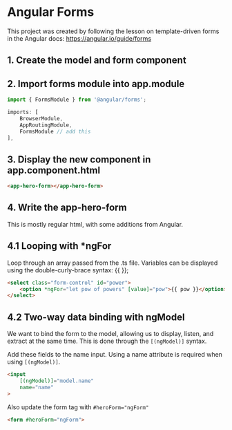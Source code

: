 # Angular Forms

This project was created by following the lesson on template-driven forms in the Angular docs: https://angular.io/guide/forms

## 1. Create the model and form component

## 2. Import forms module into app.module
```javascript
import { FormsModule } from '@angular/forms';

imports: [
    BrowserModule,
    AppRoutingModule,
    FormsModule // add this
],
```

## 3. Display the new component in app.component.html

```html
<app-hero-form></app-hero-form>
```

## 4. Write the app-hero-form

This is mostly regular html, with some additions from Angular. 

## 4.1 Looping with *ngFor

Loop through an array passed from the .ts file. Variables can be displayed using the double-curly-brace syntax: {{  }};

```html
<select class="form-control" id="power">
    <option *ngFor="let pow of powers" [value]="pow">{{ pow }}</option>
</select>
```

## 4.2 Two-way data binding with ngModel

We want to bind the form to the model, allowing us to display, listen, and extract at the same time. This is done through the ```[(ngModel)]``` syntax.

Add these fields to the name input. Using a name attribute is required when using ```[(ngModel)]```.

```html
<input 
    [(ngModel)]="model.name"
    name="name"
>
```

Also update the form tag with ```#heroForm="ngForm"```

```html
<form #heroForm="ngForm">
```

